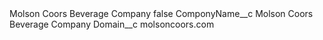<?xml version="1.0" encoding="UTF-8"?>
<CustomMetadata xmlns="http://soap.sforce.com/2006/04/metadata" xmlns:xsi="http://www.w3.org/2001/XMLSchema-instance" xmlns:xsd="http://www.w3.org/2001/XMLSchema">
    <label>Molson Coors Beverage Company</label>
    <protected>false</protected>
    <values>
        <field>ComponyName__c</field>
        <value xsi:type="xsd:string">Molson Coors Beverage Company</value>
    </values>
    <values>
        <field>Domain__c</field>
        <value xsi:type="xsd:string">molsoncoors.com</value>
    </values>
</CustomMetadata>

